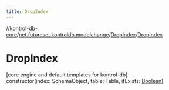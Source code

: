```yaml
---
title: DropIndex
---
```

//[kontrol-db-core](../../../index.html)/[net.futureset.kontroldb.modelchange](../index.html)/[DropIndex](index.html)/[DropIndex](-drop-index.html)



# DropIndex



[core engine and default templates for kontrol-db]\
constructor(index: SchemaObject, table: Table, ifExists: [Boolean](https://kotlinlang.org/api/latest/jvm/stdlib/kotlin/-boolean/index.html))




